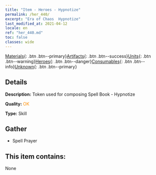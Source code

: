 ```yaml
---
title: "Item - Heroes - Hypnotize"
permalink: /her_440/
excerpt: "Era of Chaos  Hypnotize"
last_modified_at: 2021-04-12
locale: en
ref: "her_440.md"
toc: false
classes: wide
---
```

 [Materials](/){: .btn .btn--primary}[Artifacts](/Artifacts/){: .btn .btn--success}[Units](/Units/){: .btn .btn--warning}[Heroes](/Heroes/){: .btn .btn--danger}[Consumables](/Consumables/){: .btn .btn--info}[Unknown](/Unknown/){: .btn .btn--primary}

## Details
 **Description:** Token used for composing Spell Book - Hypnotize

 **Quality:** <span style="color: #FF8C00">OK</span>

 **Type:** Skill

## Gather

*    Spell Prayer 

## This item contains:

  None

